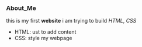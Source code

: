 ### About_Me

this is my first **website** i am trying to build
*HTML*, *CSS*

* HTML: ust to add content
* CSS: style my webpage
